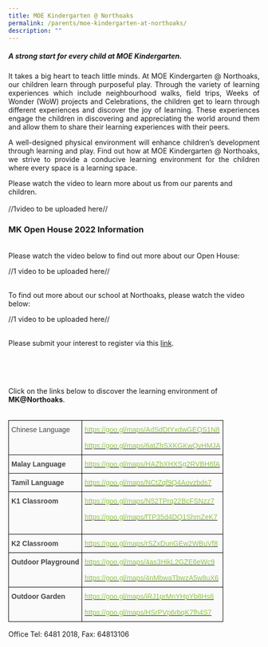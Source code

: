 ```yaml
---
title: MOE Kindergarten @ Northoaks
permalink: /parents/moe-kindergarten-at-northoaks/
description: ""
---
```

##### **A strong start for every child at MOE Kindergarten.**

<p style="text-align: justify">It takes a big heart to teach little minds. At MOE Kindergarten @ Northoaks, our children learn through purposeful play. Through the variety of learning experiences which include neighbourhood walks, field trips, Weeks of Wonder (WoW) projects and Celebrations, the children get to learn through different experiences and discover the joy of learning. These experiences engage the children in discovering and appreciating the world around them and allow them to share their learning experiences with their peers.  

<p style="text-align: justify">A well-designed physical environment will enhance children’s development through learning and play. Find out how at MOE Kindergarten @ Northoaks, we strive to provide a conducive learning environment for the children where every space is a learning space.  

	
Please watch the video to learn more about us from our parents and children.<br><br>//1video to be uploaded here//
<br>

### MK Open House 2022 Information

<br>
Please watch the video below to find out more about our Open House: 
	
//1 video to be uploaded here//
<br>
<br>
	
To find out more about our school at Northoaks, please watch the video below:
	
//1 video to be uploaded here//
<br>
<br>
	
Please submit your interest to register via this [link](https://form.gov.sg/#!/61fb60419641550013240604).


<br>
<br>
<br>
	
Click on the links below to discover the learning environment of **MK@Northoaks**.
<br><br>
	
<style type="text/css">
.tg  {border-collapse:collapse;border-spacing:0;}
.tg td{border-color:black;border-style:solid;border-width:1px;font-family:Arial, sans-serif;font-size:14px;
  overflow:hidden;padding:10px 5px;word-break:normal;}
.tg th{border-color:black;border-style:solid;border-width:1px;font-family:Arial, sans-serif;font-size:14px;
  font-weight:normal;overflow:hidden;padding:10px 5px;word-break:normal;}
.tg .tg-15z8{background-color:#FAFAFA;color:#454545;text-align:left;vertical-align:top}
.tg .tg-tiff{background-color:#FAFAFA;color:#90C446;text-align:left;vertical-align:top}
</style>
<table class="tg">
<thead>
  <tr>
    <th class="tg-15z8"><span style="font-weight:normal">Chinese Language            </span></th>
    <th class="tg-tiff"><a href="https://goo.gl/maps/AdSdDtYxdwGEQS1N8"><span style="text-decoration:none;color:#90C446">https://goo.gl/maps/AdSdDtYxdwGEQS1N8</span></a><span style="font-weight:normal"> </span><br><br><a href="https://goo.gl/maps/6atZhSXKGKwQvHMJA"><span style="text-decoration:none;color:#90C446">https://goo.gl/maps/6atZhSXKGKwQvHMJA</span></a><br></th>
  </tr>
</thead>
<tbody>
  <tr>
    <td class="tg-15z8"><span style="font-weight:bold">Malay Language              </span></td>
    <td class="tg-tiff"><a href="https://goo.gl/maps/HAZbXHXSg2RVBH6fA"><span style="text-decoration:none;color:#90C446">https://goo.gl/maps/HAZbXHXSg2RVBH6fA</span></a><br></td>
  </tr>
  <tr>
    <td class="tg-15z8"><span style="font-weight:bold">Tamil Language                </span></td>
    <td class="tg-tiff"><a href="https://goo.gl/maps/NCtZqf9Q4Aovzbds7"><span style="text-decoration:none;color:#90C446">https://goo.gl/maps/NCtZqf9Q4Aovzbds7</span></a><br></td>
  </tr>
  <tr>
    <td class="tg-15z8"><span style="font-weight:bold">K1 Classroom                  </span></td>
    <td class="tg-tiff"><a href="https://goo.gl/maps/N52TPrq22BcFSNzz7"><span style="text-decoration:none;color:#90C446">https://goo.gl/maps/N52TPrq22BcFSNzz7</span></a><span style="font-weight:normal"> </span><br><br><a href="https://goo.gl/maps/fTP35d4DQ1ShmZeK7"><span style="text-decoration:none;color:#90C446">https://goo.gl/maps/fTP35d4DQ1ShmZeK7</span></a><br><br></td>
  </tr>
  <tr>
    <td class="tg-15z8"><span style="font-weight:bold">K2 Classroom                  </span></td>
    <td class="tg-tiff"><a href="https://goo.gl/maps/rSZxDunGEw2WBuVf8"><span style="text-decoration:none;color:#90C446">https://goo.gl/maps/rSZxDunGEw2WBuVf8</span></a><br></td>
  </tr>
  <tr>
    <td class="tg-15z8"><span style="font-weight:bold">Outdoor Playground       </span></td>
    <td class="tg-tiff"><a href="https://goo.gl/maps/4as3HikL2GZE6eWc9"><span style="font-weight:normal;text-decoration:none;color:#90C446">https://goo.gl/maps/4as3HikL2GZE6eWc9</span></a><br><br><a href="https://goo.gl/maps/4nMbwaTbwzA5w8uX6"><span style="text-decoration:none;color:#90C446">https://goo.gl/maps/4nMbwaTbwzA5w8uX6</span></a></td>
  </tr>
  <tr>
    <td class="tg-15z8"><span style="font-weight:bold">Outdoor Garden             </span></td>
    <td class="tg-tiff"><a href="https://goo.gl/maps/iRJ1prMnYHpYb8Hs6"><span style="font-weight:normal;text-decoration:none;color:#90C446">https://goo.gl/maps/iRJ1prMnYHpYb8Hs6</span></a><br><br><a href="https://goo.gl/maps/HSrPVp6rbqK7fh4S7"><span style="text-decoration:none;color:#90C446">https://goo.gl/maps/HSrPVp6rbqK7fh4S7</span></a></td>
  </tr>
</tbody>
</table>

Office Tel: 6481 2018, Fax: 64813106  

[](https://goo.gl/maps/HSrPVp6rbqK7fh4S7)